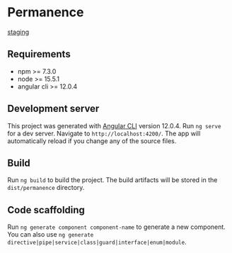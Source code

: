 # Permanence

[staging](https://permanence-spf-staging.herokuapp.com/)

## Requirements

- npm >= 7.3.0
- node >= 15.5.1
- angular cli >= 12.0.4

## Development server

This project was generated with [Angular CLI](https://github.com/angular/angular-cli) version 12.0.4.
Run `ng serve` for a dev server. Navigate to `http://localhost:4200/`. The app will automatically reload if you change any of the source files.

## Build

Run `ng build` to build the project. The build artifacts will be stored in the `dist/permanence` directory.

## Code scaffolding

Run `ng generate component component-name` to generate a new component. You can also use `ng generate directive|pipe|service|class|guard|interface|enum|module`.

